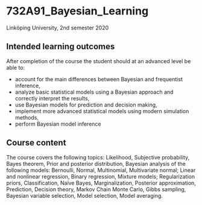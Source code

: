 # 732A91_Bayesian_Learning
Linköping University, 2nd semester 2020

## Intended learning outcomes

After completion of the course the student should at an advanced level be able to:

- account for the main differences between Bayesian and frequentist inference,
- analyze basic statistical models using a Bayesian approach and correctly interpret the results,
- use Bayesian models for prediction and decision making,
- implement more advanced statistical models using modern simulation methods,
- perform Bayesian model inference

## Course content

The course covers the following topics:
Likelihood, Subjective probability, Bayes theorem, Prior and posterior distribution, Bayesian analysis 
of the following models: Bernoulli, Normal, Multinomial, Multivariate normal; Linear and nonlinear 
regression, Binary regression, Mixture models; Regularization priors, Classification, Naïve Bayes, 
Marginalization, Posterior approximation, Prediction, Decision theory, Markov Chain Monte Carlo, Gibbs 
sampling, Bayesian variable selection, Model selection, Model averaging. 